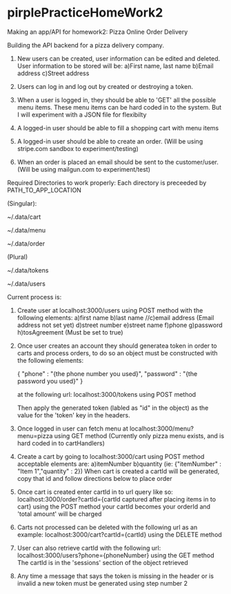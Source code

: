 # pirplePracticeHomeWork2
Making an app/API for homework2: Pizza Online Order Delivery

Building the API backend for a pizza delivery company.

1) New users can be created, user information can be edited and deleted.
    User information to be stored will be:
    a)First name, last name
    b)Email address
    c)Street address

2) Users can log in and log out by created or destroying a token.

3) When a user is logged in, they should be able to 'GET' all the possible menu items.
    These menu items can be hard coded in to the system.
    But I will experiment with a JSON file for flexibilty

4) A logged-in user should be able to fill a shopping cart with menu items

5) A logged-in user should be able to create an order.
    (Will be using stripe.com sandbox to experiment/testing)

6) When an order is placed an email should be sent to the customer/user.
    (Will be using mailgun.com to experiment/test)


Required Directories to work properly:
Each directory is preceeded by PATH_TO_APP_LOCATION

(Singular):

~/.data/cart

~/.data/menu

~/.data/order

(Plural)

~/.data/tokens 

~/.data/users

Current process is:
1) Create user at localhost:3000/users using POST method with the following elements:
    a)first name
    b)last name
    //c)email address (Email address not set yet)
    d)street number
    e)street name
    f)phone
    g)password
    h)tosAgreement (Must be set to true)

2) Once user creates an account they should generatea token in order to carts and
    process orders, to do so an object must be constructed with the following elements:

      {
        "phone" : "{the phone number you used}",
        "password" : "{the password you used}"
      }

    at the following url:
    localhost:3000/tokens using POST method

    Then apply the generated token (labled as "id" in the object) as the value
    for the 'token' key in the headers.

3) Once logged in user can fetch menu at localhost:3000/menu?menu=pizza using GET method
    (Currently only pizza menu exists, and is hard coded in to cartHandlers) 

4) Create a cart by going to localhost:3000/cart using POST method acceptable elements are:
    a)itemNumber 
    b)quantity
      (ie: {"itemNumber" : "Item 1","quantity" : 2})
  When cart is created a cartId will be generated, copy that id and follow directions below
  to place order

5) Once cart is created enter cartId in to url query like so:
    localhost:3000/order?cartId={cartId captured after placing items in to cart}
    using the POST method your cartId becomes your orderId and 'total amount' will be charged

6) Carts not processed can be deleted with the following url as an example:
    localhost:3000/cart?cartId={cartId} using the DELETE method

7) User can also retrieve cartId with the following url:
    localhost:3000/users?phone={phoneNumber} using the GET method
    The cartId is in the 'sessions' section of the object retrieved

8) Any time a message that says the token is missing in the header or is invalid
    a new token must be generated using step number 2


